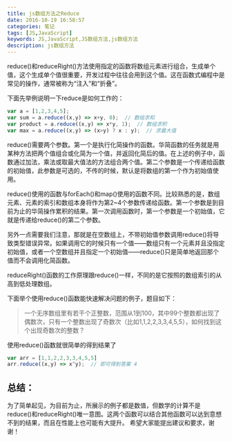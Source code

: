 ```yaml
---
title: js数组方法之Reduce
date: 2016-10-19 16:58:57
categories: 笔记
tags: [JS,JavaScript]
keywords: JS,JavaScript,JS数组方法,js数组方法
description: js数组方法
---
```


reduce()和reduceRight()方法使用指定的函数将数组元素进行组合，生成单个值，这个生成单个值很重要，开发过程中往往会用到这个值。这在函数式编程中是常见的操作，通常被称为“注入”和“折叠”。
<!-- more -->
下面先举例说明一下reduce是如何工作的：
``` js
var a = [1,2,3,4,5];
var sum = a.reduce((x,y) => x+y, 0);  // 数组求和
var product = a.reduce((x,y) => x*y, 1);  // 数组求积
var max = a.reduce((x,y) => (x>y) ? x : y);  // 求最大值 
```
reduce()需要两个参数。第一个是执行化简操作的函数。华简函数的任务就是用某种方法把两个值组合或化简为一个值，并返回化简后的值。在上述的例子中，函数通过加法，乘法或取最大值法的方法组合两个值。第二个参数是一个传递给函数的初始值，此参数是可选的，不传的时候，默认是将数组的第一个作为初始值使用。

reduce()使用的函数与forEach()和map()使用的函数不同。比较熟悉的是，数组元素、元素的索引和数组本身将作为第2~4个参数传递给函数。第一个参数是到目前为止的华简操作累积的结果。第一次调用函数时，第一个参数是一个初始值，它就是传递给reduce()的第二个参数。

另外一点需要我们注意，那就是在空数组上，不带初始值参数调用reduce()将导致类型错误异常。如果调用它的时候只有一个值——数组只有一个元素并且没指定初始值，或者一个空数组并且指定一个初始值——reduce()只是简单地返回那个值而不会调用化简函数。

reduceRight()函数的工作原理跟reduce()一样，不同的是它按照的数组索引的从高到低处理数组。

下面举个使用reduce()函数能快速解决问题的例子，题目如下：

> 一个无序数组里有若干个正整数，范围从1到100，其中99个整数都出现了偶数次，只有一个整数出现了奇数次（比如1,1,2,2,3,3,4,5,5），如何找到这个出现奇数次的整数？

使用reduce()函数就很简单的得到结果了
``` js
var arr = [1,1,2,2,3,3,4,5,5]
arr.reduce((x,y) => x^y);  // 即可得到答案 4
```

总结：
-----
为了简单起见，为目前为止，所展示的例子都是数值，但数学的计算不是reduce()和reduceRight()唯一意图。这两个函数可以结合其他函数可以达到意想不到的结果，而且在性能上也可能有大提升。
希望大家能提出建议和要求，谢谢！
